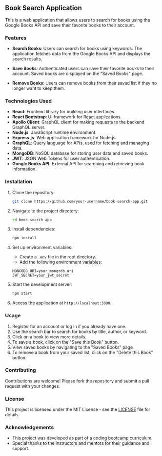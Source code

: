 ## Book Search Application

This is a web application that allows users to search for books using the Google Books API and save their favorite books to their account.

### Features

- **Search Books**: Users can search for books using keywords. The application fetches data from the Google Books API and displays the search results.
  
- **Save Books**: Authenticated users can save their favorite books to their account. Saved books are displayed on the "Saved Books" page.

- **Remove Books**: Users can remove books from their saved list if they no longer want to keep them.

### Technologies Used

- **React**: Frontend library for building user interfaces.
- **React Bootstrap**: UI framework for React applications.
- **Apollo Client**: GraphQL client for making requests to the backend GraphQL server.
- **Node.js**: JavaScript runtime environment.
- **Express.js**: Web application framework for Node.js.
- **GraphQL**: Query language for APIs, used for fetching and managing data.
- **MongoDB**: NoSQL database for storing user data and saved books.
- **JWT**: JSON Web Tokens for user authentication.
- **Google Books API**: External API for searching and retrieving book information.

### Installation

1. Clone the repository:

    ```bash
    git clone https://github.com/your-username/book-search-app.git
    ```

2. Navigate to the project directory:

    ```bash
    cd book-search-app
    ```

3. Install dependencies:

    ```bash
    npm install
    ```

4. Set up environment variables:

    - Create a `.env` file in the root directory.
    - Add the following environment variables:

    ```plaintext
    MONGODB_URI=your_mongodb_uri
    JWT_SECRET=your_jwt_secret
    ```

5. Start the development server:

    ```bash
    npm start
    ```

6. Access the application at `http://localhost:3000`.

### Usage

1. Register for an account or log in if you already have one.
2. Use the search bar to search for books by title, author, or keyword.
3. Click on a book to view more details.
4. To save a book, click on the "Save this Book" button.
5. View saved books by navigating to the "Saved Books" page.
6. To remove a book from your saved list, click on the "Delete this Book" button.

### Contributing

Contributions are welcome! Please fork the repository and submit a pull request with your changes.

### License

This project is licensed under the MIT License - see the [LICENSE](LICENSE) file for details.

### Acknowledgements

- This project was developed as part of a coding bootcamp curriculum.
- Special thanks to the instructors and mentors for their guidance and support.
